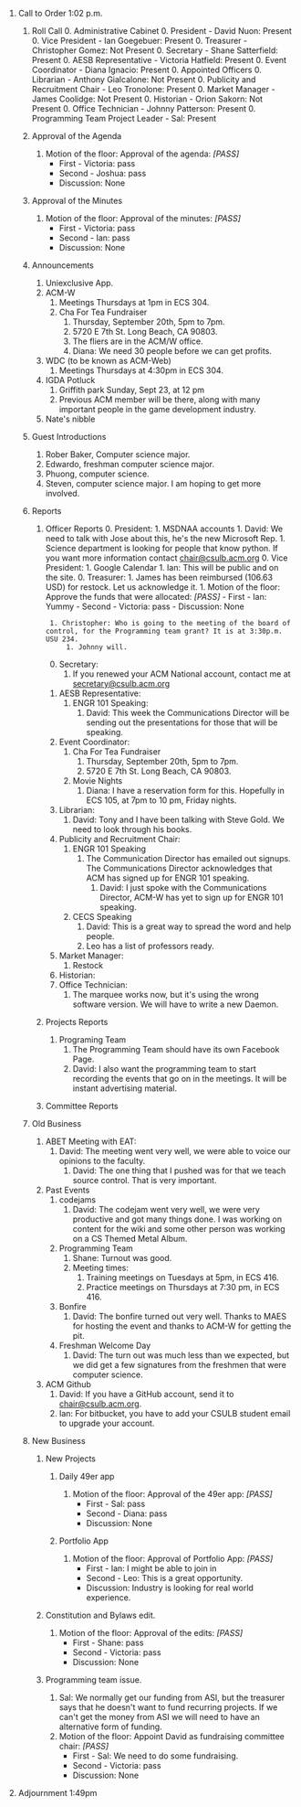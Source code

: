 1. Call to Order 1:02 p.m.
	1. Roll Call
		0. Administrative Cabinet
	        0. President - David Nuon: Present
	        0. Vice President - Ian Goegebuer: Present
	        0. Treasurer - Christopher Gomez: Not Present
	        0. Secretary - Shane Satterfield: Present
	        0. AESB Representative - Victoria Hatfield: Present
	        0. Event Coordinator - Diana Ignacio: Present
		0. Appointed Officers
	        0. Librarian - Anthony Gialcalone: Not Present
	        0. Publicity and Recruitment Chair - Leo Tronolone: Present
	        0. Market Manager - James Coolidge: Not Present
	        0. Historian - Orion Sakorn: Not Present
	        0. Office Technician - Johnny Patterson: Present
	        0. Programming Team Project Leader - Sal: Present
	1. Approval of the Agenda
		1. Motion of the floor: Approval of the agenda: *[PASS]* 
			- First - Victoria: pass 
			- Second - Joshua: pass
			- Discussion: None
	
	1. Approval of the Minutes
		1. Motion of the floor: Approval of the minutes: *[PASS]*
			- First - Victoria: pass 
			- Second - Ian: pass
			- Discussion: None
		
	1. Announcements
		1. Uniexclusive App.
		1. ACM-W
			1. Meetings Thursdays at 1pm in ECS 304.
			1. Cha For Tea Fundraiser
				1. Thursday, September 20th, 5pm to 7pm.
				1. 5720 E 7th St. Long Beach, CA 90803.
				1. The fliers are in the ACM/W office.
				1. Diana: We need 30 people before we can get profits.
		1. WDC (to be known as ACM-Web)
			1. Meetings Thursdays at 4:30pm in ECS 304.
		1. IGDA Potluck
			1. Griffith park Sunday, Sept 23, at 12 pm
			1. Previous ACM member will be there, along with many important people in the game development industry.
		1. Nate's nibble
	1. Guest Introductions
		1. Rober Baker, Computer science major.
		1. Edwardo, freshman computer science major.
		1. Phuong, computer science.
		1. Steven, computer science major. I am hoping to get more involved.
	1. Reports
		1. Officer Reports
	        0. President:
	        	1. MSDNAA accounts
	        		1. David: We need to talk with Jose about this, he's the new Microsoft Rep.
        		1. Science department is looking for people that know python. If you want more information contact chair@csulb.acm.org
	        0. Vice President:
	        	1. Google Calendar
	        	1. Ian: This will be public and on the site.
	        0. Treasurer: 
	        	1. James has been reimbursed (106.63 USD) for restock. Let us acknowledge it.
	        		1. Motion of the floor: Approve the funds that were allocated: *[PASS]*
	        			- First - Ian: Yummy
	        			- Second - Victoria: pass 
	        			- Discussion: None
	        		
	        	1. Christopher: Who is going to the meeting of the board of control, for the Programming team grant? It is at 3:30p.m. USU 234.
	        		1. Johnny will.
	        0. Secretary: 
	        	1. If you renewed your ACM National account, contact me at secretary@csulb.acm.org
	        0. AESB Representative:
	        	1. ENGR 101 Speaking:
	        		1. David: This week the Communications Director will be sending out the presentations for those that will be speaking.
	        0. Event Coordinator:
	        	1. Cha For Tea Fundraiser
					1. Thursday, September 20th, 5pm to 7pm.
					1. 5720 E 7th St. Long Beach, CA 90803.
				1. Movie Nights
					1. Diana: I have a reservation form for this. Hopefully in ECS 105, at 7pm to 10 pm, Friday nights.
	        0. Librarian:
	        	1. David: Tony and I have been talking with Steve Gold. We need to look through his books.
	        0. Publicity and Recruitment Chair: 
				1. ENGR 101 Speaking
					1. The Communication Director has emailed out signups. The Communications Director acknowledges that ACM has signed up for ENGR 101 speaking.
						1. David: I just spoke with the Communications Director, ACM-W has yet to sign up for ENGR 101 speaking.
				1. CECS Speaking
					1. David: This is a great way to spread the word and help people.
					1. Leo has a list of professors ready.
	        0. Market Manager:
	        	1. Restock
	        0. Historian:
	        0. Office Technician:
	        	1. The marquee works now, but it's using the wrong software version. We will have to write a new Daemon.
		1. Projects Reports
			1. Programing Team
				1. The Programming Team should have its own Facebook Page.
				1. David: I also want the programming team to start recording the events
				   that go on in the meetings. It will be instant advertising material.
		1. Committee Reports
	1. Old Business
		1. ABET Meeting with EAT:
			1. David: The meeting went very well, we were able to voice our opinions to the faculty.
				1. David: The one thing that I pushed was for that we teach source control. That is very important.
		1. Past Events
			1. codejams
				1. David: The codejam went very well, we were very productive and got many things done. I was working on content for the wiki and some other person was working on a CS Themed Metal Album.
			1. Programming Team
				1. Shane: Turnout was good.
				1. Meeting times: 
					1. Training meetings on Tuesdays at 5pm, in ECS 416.
					1. Practice meetings on Thursdays at 7:30 pm, in ECS 416.
			1. Bonfire
				1. David: The bonfire turned out very well. Thanks to MAES for hosting the event and thanks to ACM-W for getting the pit.
			1. Freshman Welcome Day
				1. David: The turn out was much less than we expected, but we did get a few signatures from the freshmen that were computer science.
		1. ACM Github	
			1. David: If you have a GitHub account, send it to chair@csulb.acm.org.
			1. Ian: For bitbucket, you have to add your CSULB student email to upgrade your account.
	1. New Business
		1. New Projects
			1. Daily 49er app
				1. Motion of the floor: Approval of the 49er app: *[PASS]*
					- First - Sal: pass
					- Second - Diana: pass 
					- Discussion: None
				
			1. Portfolio App
				1. Motion of the floor: Approval of Portfolio App: *[PASS]*
					- First - Ian: I might be able to join in
					- Second - Leo: This is a great opportunity.
					- Discussion: Industry is looking for real world experience.
				
		1. Constitution and Bylaws edit.
			1. Motion of the floor: Approval of the edits: *[PASS]*
				- First - Shane: pass
				- Second - Victoria: pass
				- Discussion: None
		1. Programming team issue.
			1. Sal: We normally get our funding from ASI, but the treasurer says that he doesn't want to fund recurring projects. If we can't get the money from ASI we will need to have an alternative form of funding.
			1. Motion of the floor: Appoint David as fundraising committee chair: *[PASS]*
				- First - Sal: We need to do some fundraising.
				- Second - Victoria: pass
				- Discussion: None
			
1. Adjournment 1:49pm